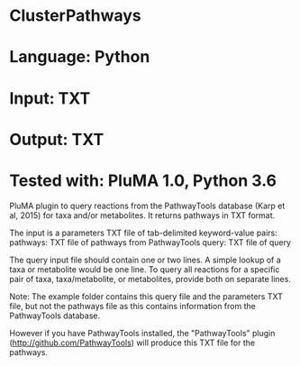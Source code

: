 # ClusterPathways
# Language: Python
# Input: TXT
# Output: TXT
# Tested with: PluMA 1.0, Python 3.6

PluMA plugin to query reactions from the PathwayTools
database (Karp et al, 2015) for taxa and/or metabolites.  It returns pathways in TXT format.

The input is a parameters TXT file of tab-delimited keyword-value pairs:
pathways: TXT file of pathways from PathwayTools
query: TXT file of query

The query input file should contain one or two lines.  A simple lookup of a taxa or
metabolite would be one line.  To query all reactions for a specific pair of taxa, taxa/metabolite,
or metabolites, provide both on separate lines.

Note: The example folder contains this query file and the parameters TXT file,
but not the pathways file as this contains information from the PathwayTools database.

However if you have PathwayTools installed, the "PathwayTools" plugin
(http://github.com/PathwayTools) will produce this TXT file for the pathways.
